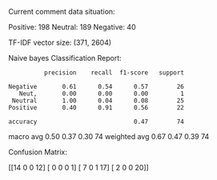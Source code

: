 Current comment data situation:

Positive: 198
Neutral: 189
Negative: 40


TF-IDF vector size:  (371, 2604)

Naive bayes Classification Report:


              precision    recall  f1-score   support

    Negative       0.61      0.54      0.57        26
       Neut,       0.00      0.00      0.00         1
     Neutral       1.00      0.04      0.08        25
    Positive       0.40      0.91      0.56        22

    accuracy                           0.47        74
   macro avg       0.50      0.37      0.30        74
weighted avg       0.67      0.47      0.39        74


Confusion Matrix:

[[14  0  0 12]
 [ 0  0  0  1]
 [ 7  0  1 17]
 [ 2  0  0 20]]
